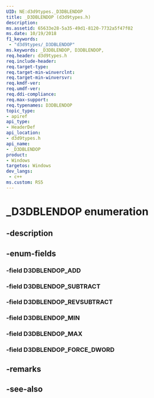 ```yaml
---
UID: NE:d3d9types._D3DBLENDOP
title: _D3DBLENDOP (d3d9types.h)
description: 
ms.assetid: 65633e28-5a35-49d1-8120-7732a5f47f02
ms.date: 10/19/2018
f1_keywords:
 - "d3d9types/_D3DBLENDOP"
ms.keywords: _D3DBLENDOP, D3DBLENDOP, 
req.header: d3d9types.h
req.include-header:
req.target-type:
req.target-min-winverclnt:
req.target-min-winversvr:
req.kmdf-ver:
req.umdf-ver:
req.ddi-compliance:
req.max-support:
req.typenames: D3DBLENDOP
topic_type: 
- apiref
api_type: 
- HeaderDef
api_location: 
- d3d9types.h
api_name: 
- _D3DBLENDOP
product:
- Windows
targetos: Windows
dev_langs:
 - c++
ms.custom: RS5
---
```


# _D3DBLENDOP enumeration

## -description



## -enum-fields

### -field D3DBLENDOP_ADD 
### -field D3DBLENDOP_SUBTRACT 
### -field D3DBLENDOP_REVSUBTRACT 
### -field D3DBLENDOP_MIN 
### -field D3DBLENDOP_MAX 
### -field D3DBLENDOP_FORCE_DWORD 

## -remarks

## -see-also

